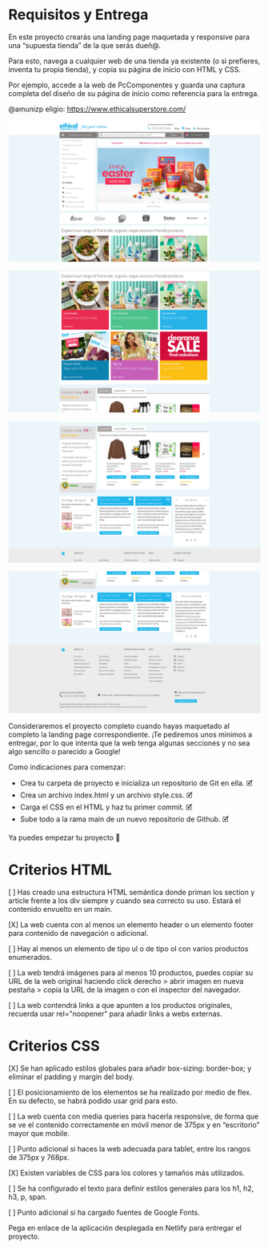 # Requisitos y Entrega

En este proyecto crearás una landing page maquetada y responsive para una “supuesta tienda” de la que serás dueñ@.

Para esto, navega a cualquier web de una tienda ya existente (o si prefieres, inventa tu propia tienda), y copia su página de inicio con HTML y CSS.

Por ejemplo, accede a la web de PcComponentes y guarda una captura completa del diseño de su página de inicio como referencia para la entrega.

@amunizp eligio: https://www.ethicalsuperstore.com/

![01. Header Nav Aside](https://github.com/amunizp/RockTheCode-Enmaquetador/blob/main/01.%20Header-Nav-Aside.png 'Header Nav Aside')

![02. Explore](https://github.com/amunizp/RockTheCode-Enmaquetador/blob/main/02.%20Explore.png 'Explore')

![03. Product Cards](https://github.com/amunizp/RockTheCode-Enmaquetador/blob/main/03.%20Product%20Cards.png '03. Product Cards')

![04. Footer](https://github.com/amunizp/RockTheCode-Enmaquetador/blob/main/04.%20Footer.png '04. Footer')

Consideraremos el proyecto completo cuando hayas maquetado al completo la landing page correspondiente. ¡Te pediremos unos mínimos a entregar, por lo que intenta que la web tenga algunas secciones y no sea algo sencillo o parecido a Google!

Como indicaciones para comenzar:

- Crea tu carpeta de proyecto e inicializa un repositorio de Git en ella. 🗹
- Crea un archivo index.html y un archivo style.css. 🗹
- Carga el CSS en el HTML y haz tu primer commit. 🗹
- Sube todo a la rama main de un nuevo repositorio de Github. 🗹

Ya puedes empezar tu proyecto 🚀

# Criterios HTML

[ ] Has creado una estructura HTML semántica donde priman los section y article frente a los div siempre y cuando sea correcto su uso. Estará el contenido envuelto en un main.

[X] La web cuenta con al menos un elemento header o un elemento footer para contenido de navegación o adicional.

[ ] Hay al menos un elemento de tipo ul o de tipo ol con varios productos enumerados.

[ ] La web tendrá imágenes para al menos 10 productos, puedes copiar su URL de la web original haciendo click derecho > abrir imagen en nueva pestaña > copia la URL de la imagen o con el inspector del navegador.

[ ] La web contendrá links a que apunten a los productos originales, recuerda usar rel="noopener" para añadir links a webs externas.

# Criterios CSS

[X] Se han aplicado estilos globales para añadir box-sizing: border-box; y eliminar el padding y margin del body.

[ ] El posicionamiento de los elementos se ha realizado por medio de flex. En su defecto, se habrá podido usar grid para esto.

[ ] La web cuenta con media queries para hacerla responsive, de forma que se ve el contenido correctamente en móvil menor de 375px y en “escritorio” mayor que mobile.

[ ] Punto adicional si haces la web adecuada para tablet, entre los rangos de 375px y 768px.

[X] Existen variables de CSS para los colores y tamaños más utilizados.

[ ] Se ha configurado el texto para definir estilos generales para los h1, h2, h3, p, span.

[ ] Punto adicional si ha cargado fuentes de Google Fonts.

Pega en enlace de la aplicación desplegada en Netlify para entregar el proyecto.
